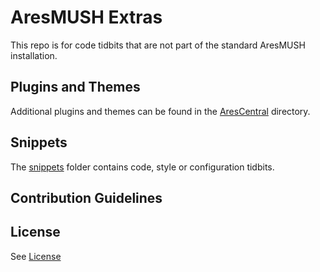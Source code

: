 # AresMUSH Extras

This repo is for code tidbits that are not part of the standard AresMUSH installation.


## Plugins and Themes

Additional plugins and themes can be found in the [AresCentral](https://arescentral.aresmush.com/) directory.

## Snippets

The [snippets](https://github.com/AresMUSH/ares-extras/tree/master/snippets) folder contains code, style or configuration tidbits.

## Contribution Guidelines



## License

See [License](https://github.com/AresMUSH/ares-extras/blob/master/LICENSE.md)